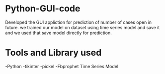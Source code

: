 # Python-GUI-code
Developed the GUI appliction for prediction of number of cases open in future.
we trained our model on dataset using time series model and save it and we used that save model directly for prediction.

# Tools and Library used
-Python
-tikinter
-pickel
-Fbprophet Time Series Model
 
